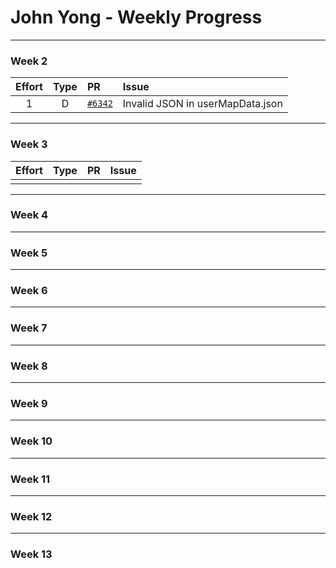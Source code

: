 # John Yong - Weekly Progress

---

### Week 2

Effort| Type | PR | Issue
:----:|:----:|:-----------|:------
1 | D | [`#6342`](https://github.com/TEAMMATES/teammates/pull/6342) | Invalid JSON in userMapData.json

---
### Week 3

Effort| Type | PR | Issue
:----:|:----:|:-----------|:------
 |  |  |

---
### Week 4

---
### Week 5

---
### Week 6

---
### Week 7

---
### Week 8

---
### Week 9

---
### Week 10

---
### Week 11

---
### Week 12

---
### Week 13

